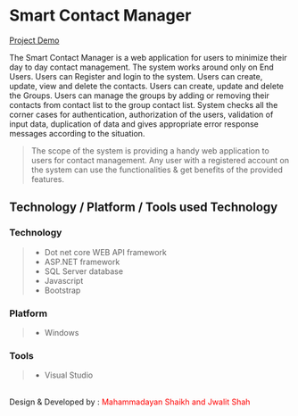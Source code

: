 # Smart Contact Manager

[Project Demo](https://drive.google.com/file/d/1t6wkbT95KlMoIgKn1LpUNCzueS262bAa/view?usp=sharing)

The Smart Contact Manager is a web application for users to minimize their day to day contact management. The system works around only on End Users. Users can Register and login to the system. Users can create, update, view and delete the contacts. Users can create, update and delete the Groups. Users can manage the groups by adding or removing their contacts from contact list to the group contact list. System checks all the corner cases for authentication, authorization of the users, validation of input data, duplication of data and gives appropriate error response messages
according to the situation.

> The scope of the system is providing a handy web application to users for contact management. Any user with a registered account on the system can use the
functionalities & get benefits of the provided features.

## Technology / Platform / Tools used Technology 

### Technology 
> - Dot net core WEB API framework
> - ASP.NET framework
> - SQL Server database
> - Javascript
>- Bootstrap
 
### Platform
> - Windows

### Tools
> - Visual Studio

<br>
Design & Developed by : <span style="color:red">Mahammadayan Shaikh and Jwalit Shah</span>
